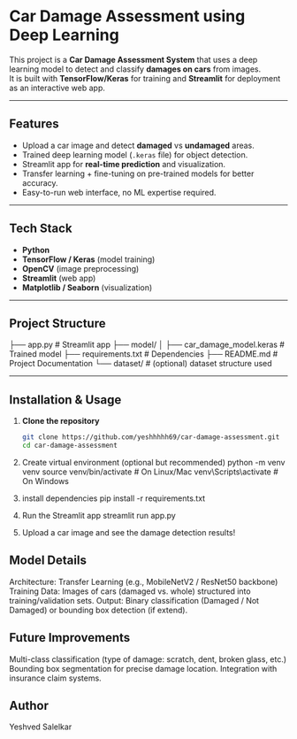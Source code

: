 # Car Damage Assessment using Deep Learning

This project is a **Car Damage Assessment System** that uses a deep learning model to detect and classify **damages on cars** from images.  
It is built with **TensorFlow/Keras** for training and **Streamlit** for deployment as an interactive web app.  

---

## Features
- Upload a car image and detect **damaged** vs **undamaged** areas.  
- Trained deep learning model (`.keras` file) for object detection.  
- Streamlit app for **real-time prediction** and visualization.  
- Transfer learning + fine-tuning on pre-trained models for better accuracy.  
- Easy-to-run web interface, no ML expertise required.  

---

## Tech Stack
- **Python**  
- **TensorFlow / Keras** (model training)  
- **OpenCV** (image preprocessing)  
- **Streamlit** (web app)  
- **Matplotlib / Seaborn** (visualization)  

---

## Project Structure
├── app.py # Streamlit app
├── model/
│ ├── car_damage_model.keras # Trained model
├── requirements.txt # Dependencies
├── README.md # Project Documentation
└── dataset/ # (optional) dataset structure used

---

## Installation & Usage
1. **Clone the repository**
   ```bash
   git clone https://github.com/yeshhhhh69/car-damage-assessment.git
   cd car-damage-assessment
2. Create virtual environment (optional but recommended)
   python -m venv venv
source venv/bin/activate   # On Linux/Mac
venv\Scripts\activate      # On Windows

3. install dependencies
  pip install -r requirements.txt

4. Run the Streamlit app
  streamlit run app.py

5. Upload a car image and see the damage detection results!

## Model Details

Architecture: Transfer Learning (e.g., MobileNetV2 / ResNet50 backbone)
Training Data: Images of cars (damaged vs. whole) structured into training/validation sets.
Output: Binary classification (Damaged / Not Damaged) or bounding box detection (if extend).

## Future Improvements

Multi-class classification (type of damage: scratch, dent, broken glass, etc.)
Bounding box segmentation for precise damage location.
Integration with insurance claim systems.

## Author

Yeshved Salelkar
